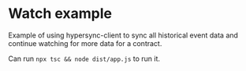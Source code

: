 # Watch example

Example of using hypersync-client to sync all historical event data and continue watching for more data for a contract.

Can run `npx tsc && node dist/app.js` to run it.
